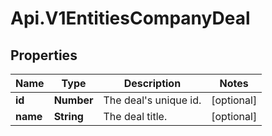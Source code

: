 # Api.V1EntitiesCompanyDeal

## Properties

Name | Type | Description | Notes
------------ | ------------- | ------------- | -------------
**id** | **Number** | The deal&#39;s unique id. | [optional] 
**name** | **String** | The deal title. | [optional] 


